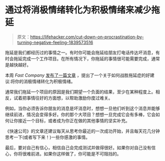 # 通过将消极情绪转化为积极情绪来减少拖延

> 原文：<https://lifehacker.com/cut-down-on-procrastination-by-turning-negative-feeling-1839573516>

拖延是我们都经历过的事情之一。有时你可能会拖延给朋友打电话传达坏消息，有时会拖延完成一个工作项目。在所有情况下，你拖延的事情很可能需要完成，通常是越快越好。



本周 *Fast Company* [发布了一篇文章](https://www.fastcompany.com/90423957/mental-strategies-for-overcoming-procrastination) ，提出了一个关于如何战胜拖延症的好建议:将你的消极情绪转化为积极情绪。

通常我们拖延一个项目的原因是我们期望一个负面的结果，至少在某种程度上。相反，试着把事情往好的方面想，以帮助激励你度过难关。

例如，当你必须告诉你朋友的消息是坏消息时，想想一旦他们听到这个消息并能够继续前进，情况会变得多好。你的那个大项目？想想一旦完成它会有多棒，它会如何让你接近一个目标，或者成为你正在做的其他事情的坚实补充。

《快速公司》的文章还建议每天从思考你最近的一次成功开始，并且每天花几分钟思考一下(或者写下来！)一些你感激的事情。

最后，要对自己有信心，相信自己会完成测试并做得很好。如果你对自己没有信心，你将很难前进。如果你这样做了，你可能是不可阻挡的。